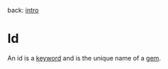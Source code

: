 back: [intro](../intro.md)

# Id

An id is a [keyword](basics/keyword.md) and is the unique name of a [gem](basics/gem.md).